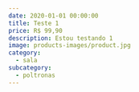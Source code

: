 ```yaml
---
date: 2020-01-01 00:00:00
title: Teste 1
price: R$ 99,90
description: Estou testando 1
image: products-images/product.jpg
category:
  - sala
subcategory:
  - poltronas
---
```

